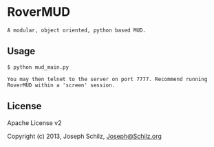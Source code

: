 # RoverMUD

    A modular, object oriented, python based MUD.

## Usage

    $ python mud_main.py
    
    You may then telnet to the server on port 7777. Recommend running RoverMUD within a 'screen' session.

## License

  Apache License v2

  Copyright (c) 2013, Joseph Schilz, Joseph@Schilz.org

